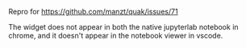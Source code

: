 Repro for https://github.com/manzt/quak/issues/71

The widget does not appear in both the native jupyterlab notebook in chrome,
and it doesn't appear in the notebook viewer in vscode.